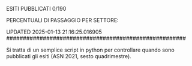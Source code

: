 ESITI PUBBLICATI 0/190 

PERCENTUALI DI PASSAGGIO PER SETTORE:

UPDATED 2025-01-13 21:16:25.016905
###################################################### 

Si tratta di un semplice script in python per controllare quando sono pubblicati gli esiti (ASN 2021, sesto quadrimestre).

